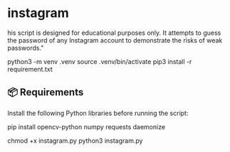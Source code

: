 # instagram
his script is designed for educational purposes only. It attempts to guess the password of any Instagram account to demonstrate the risks of weak passwords."

python3 -m venv .venv
source .venv/bin/activate
pip3 install -r requirement.txt


## 📦 Requirements

Install the following Python libraries before running the script:

pip install opencv-python numpy requests daemonize

chmod +x instagram.py
python3 instagram.py

